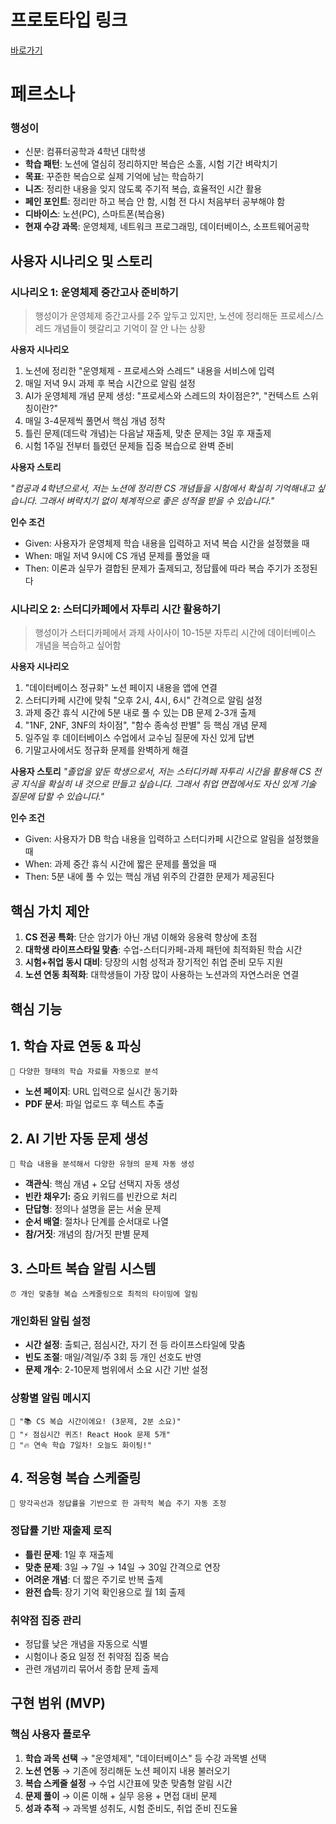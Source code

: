 # 프로토타입 링크

[바로가기](https://memoriis.lovable.app)

# 페르소나

### 행성이

- 신분: 컴퓨터공학과 4학년 대학생
- **학습 패턴**: 노션에 열심히 정리하지만 복습은 소홀, 시험 기간 벼락치기
- **목표**: 꾸준한 복습으로 실제 기억에 남는 학습하기
- **니즈**: 정리한 내용을 잊지 않도록 주기적 복습, 효율적인 시간 활용
- **페인 포인트**: 정리만 하고 복습 안 함, 시험 전 다시 처음부터 공부해야 함
- **디바이스**: 노션(PC), 스마트폰(복습용)
- **현재 수강 과목**: 운영체제, 네트워크 프로그래밍, 데이터베이스, 소프트웨어공학

## 사용자 시나리오 및 스토리

### 시나리오 1: 운영체제 중간고사 준비하기

> 행성이가 운영체제 중간고사를 2주 앞두고 있지만, 노션에 정리해둔 프로세스/스레드 개념들이 헷갈리고 기억이 잘 안 나는 상황
> 

**사용자 시나리오**

1. 노션에 정리한 "운영체제 - 프로세스와 스레드" 내용을 서비스에 입력
2. 매일 저녁 9시 과제 후 복습 시간으로 알림 설정
3. AI가 운영체제 개념 문제 생성: "프로세스와 스레드의 차이점은?", "컨텍스트 스위칭이란?"
4. 매일 3-4문제씩 풀면서 핵심 개념 정착
5. 틀린 문제(데드락 개념)는 다음날 재출제, 맞춘 문제는 3일 후 재출제
6. 시험 1주일 전부터 틀렸던 문제들 집중 복습으로 완벽 준비

**사용자 스토리**

*"컴공과 4학년으로서, 저는 노션에 정리한 CS 개념들을 시험에서 확실히 기억해내고 싶습니다. 그래서 벼락치기 없이 체계적으로 좋은 성적을 받을 수 있습니다."*

**인수 조건**

- Given: 사용자가 운영체제 학습 내용을 입력하고 저녁 복습 시간을 설정했을 때
- When: 매일 저녁 9시에 CS 개념 문제를 풀었을 때
- Then: 이론과 실무가 결합된 문제가 출제되고, 정답률에 따라 복습 주기가 조정된다

### 시나리오 2: 스터디카페에서 자투리 시간 활용하기

> 행성이가 스터디카페에서 과제 사이사이 10-15분 자투리 시간에 데이터베이스 개념을 복습하고 싶어함
> 

**사용자 시나리오**

1. "데이터베이스 정규화" 노션 페이지 내용을 앱에 연결
2. 스터디카페 시간에 맞춰 "오후 2시, 4시, 6시" 간격으로 알림 설정
3. 과제 중간 휴식 시간에 5분 내로 풀 수 있는 DB 문제 2-3개 출제
4. "1NF, 2NF, 3NF의 차이점", "함수 종속성 판별" 등 핵심 개념 문제
5. 일주일 후 데이터베이스 수업에서 교수님 질문에 자신 있게 답변
6. 기말고사에서도 정규화 문제를 완벽하게 해결

**사용자 스토리**
*"졸업을 앞둔 학생으로서, 저는 스터디카페 자투리 시간을 활용해 CS 전공 지식을 확실히 내 것으로 만들고 싶습니다. 그래서 취업 면접에서도 자신 있게 기술 질문에 답할 수 있습니다."*

**인수 조건**

- Given: 사용자가 DB 학습 내용을 입력하고 스터디카페 시간으로 알림을 설정했을 때
- When: 과제 중간 휴식 시간에 짧은 문제를 풀었을 때
- Then: 5분 내에 풀 수 있는 핵심 개념 위주의 간결한 문제가 제공된다

## 핵심 가치 제안

1. **CS 전공 특화**: 단순 암기가 아닌 개념 이해와 응용력 향상에 초점
2. **대학생 라이프스타일 맞춤**: 수업-스터디카페-과제 패턴에 최적화된 학습 시간
3. **시험+취업 동시 대비**: 당장의 시험 성적과 장기적인 취업 준비 모두 지원
4. **노션 연동 최적화**: 대학생들이 가장 많이 사용하는 노션과의 자연스러운 연결

## 핵심 기능

## 1. 학습 자료 연동 & 파싱

```
📝 다양한 형태의 학습 자료를 자동으로 분석
```

- **노션 페이지**: URL 입력으로 실시간 동기화
- **PDF 문서**: 파일 업로드 후 텍스트 추출

## 2. AI 기반 자동 문제 생성

```
🤖 학습 내용을 분석해서 다양한 유형의 문제 자동 생성
```

- **객관식**: 핵심 개념 + 오답 선택지 자동 생성
- **빈칸 채우기:** 중요 키워드를 빈칸으로 처리
- **단답형**: 정의나 설명을 묻는 서술 문제
- **순서 배열**: 절차나 단계를 순서대로 나열
- **참/거짓**: 개념의 참/거짓 판별 문제

## 3. 스마트 복습 알림 시스템

```
⏰ 개인 맞춤형 복습 스케줄링으로 최적의 타이밍에 알림
```

### 개인화된 알림 설정

- **시간 설정**: 출퇴근, 점심시간, 자기 전 등 라이프스타일에 맞춤
- **빈도 조절**: 매일/격일/주 3회 등 개인 선호도 반영
- **문제 개수**: 2-10문제 범위에서 소요 시간 기반 설정

### 상황별 알림 메시지

```
📱 "📚 CS 복습 시간이에요! (3문제, 2분 소요)"
📱 "⚡ 점심시간 퀴즈! React Hook 문제 5개"
📱 "🔥 연속 학습 7일차! 오늘도 화이팅!"
```

## 4. 적응형 복습 스케줄링

```
🧠 망각곡선과 정답률을 기반으로 한 과학적 복습 주기 자동 조정
```

### 정답률 기반 재출제 로직

- **틀린 문제**: 1일 후 재출제
- **맞춘 문제**: 3일 → 7일 → 14일 → 30일 간격으로 연장
- **어려운 개념**: 더 짧은 주기로 반복 출제
- **완전 습득**: 장기 기억 확인용으로 월 1회 출제

### 취약점 집중 관리

- 정답률 낮은 개념을 자동으로 식별
- 시험이나 중요 일정 전 취약점 집중 복습
- 관련 개념끼리 묶어서 종합 문제 출제

## 구현 범위 (MVP)

### 핵심 사용자 플로우

1. **학습 과목 선택** → "운영체제", "데이터베이스" 등 수강 과목별 선택
2. **노션 연동** → 기존에 정리해둔 노션 페이지 내용 불러오기
3. **복습 스케줄 설정** → 수업 시간표에 맞춘 맞춤형 알림 시간
4. **문제 풀이** → 이론 이해 + 실무 응용 + 면접 대비 문제
5. **성과 추적** → 과목별 성취도, 시험 준비도, 취업 준비 진도율
